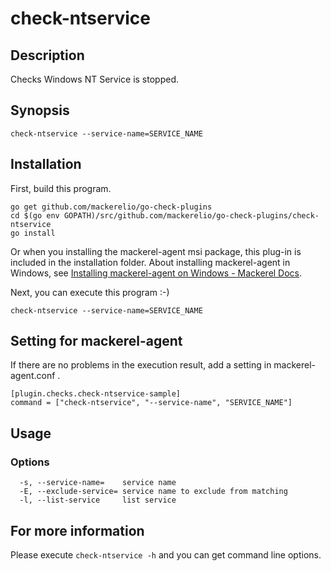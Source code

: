 # check-ntservice

## Description
Checks Windows NT Service is stopped.


## Synopsis
```
check-ntservice --service-name=SERVICE_NAME
```

## Installation

First, build this program.

```
go get github.com/mackerelio/go-check-plugins
cd $(go env GOPATH)/src/github.com/mackerelio/go-check-plugins/check-ntservice
go install
```

Or when you installing the mackerel-agent msi package, this plug-in is included in the installation folder. About installing mackerel-agent in Windows, see [Installing mackerel-agent on Windows - Mackerel Docs](https://mackerel.io/docs/entry/howto/install-agent/msi).


Next, you can execute this program :-)

```
check-ntservice --service-name=SERVICE_NAME
```


## Setting for mackerel-agent

If there are no problems in the execution result, add a setting in mackerel-agent.conf .

```
[plugin.checks.check-ntservice-sample]
command = ["check-ntservice", "--service-name", "SERVICE_NAME"]
```

## Usage
### Options

```
  -s, --service-name=    service name
  -E, --exclude-service= service name to exclude from matching
  -l, --list-service     list service
```


## For more information

Please execute `check-ntservice -h` and you can get command line options.
